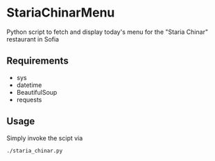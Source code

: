# StariaChinarMenu

Python script to fetch and display today's menu for the "Staria Chinar" restaurant in Sofia

## Requirements
- sys
- datetime
- BeautifulSoup
- requests


## Usage
Simply invoke the scipt via
```
./staria_chinar.py
```
